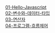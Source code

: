 [01-Hello-Javascript](documents\01_Hello_Javascript.md)  
[02-변수와-데이터-타입](documents\02-variable_and_data_type.md)  
[03-연산자](documents\03-operator.md)  
[04-프로그램-흐름제어](documents\04-program_flow_control.md)  
[]()  